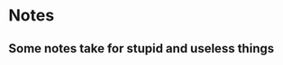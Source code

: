 # Notes

<script>alert("notes by reverland")</script>

## Some notes take for stupid and useless things
